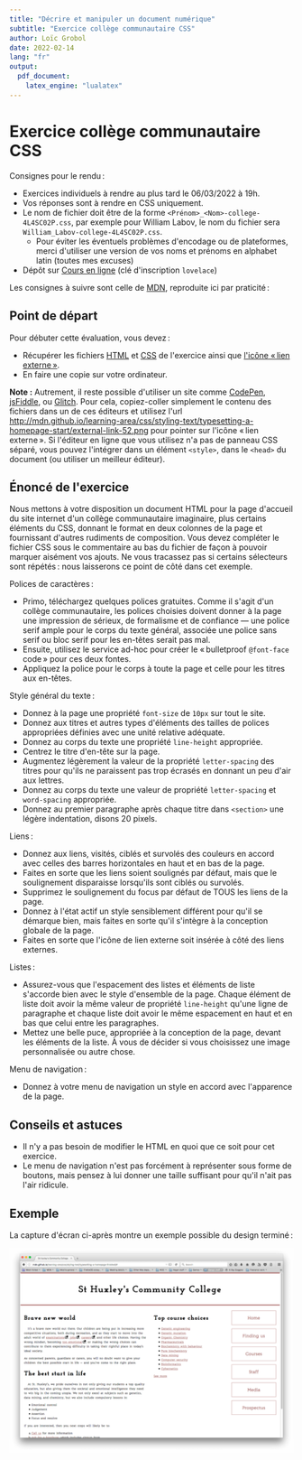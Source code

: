 ```yaml
---
title: "Décrire et manipuler un document numérique"
subtitle: "Exercice collège communautaire CSS"
author: Loïc Grobol
date: 2022-02-14
lang: "fr"
output:
  pdf_document:
    latex_engine: "lualatex"
---
```


<!-- LTeX: language=fr -->

Exercice collège communautaire CSS
==================================

Consignes pour le rendu :

- Exercices individuels à rendre au plus tard le 06/03/2022 à 19h.
- Vos réponses sont à rendre en CSS uniquement.
- Le nom de fichier doit être de la forme `<Prénom>_<Nom>-college-4L4SC02P.css`, par exemple pour
  William Labov, le nom du fichier sera `William_Labov-college-4L4SC02P.css`.
  - Pour éviter les éventuels problèmes d'encodage ou de plateformes, merci d'utiliser une version
  de vos noms et prénoms en alphabet latin (toutes mes excuses)
- Dépôt sur [Cours en ligne](https://coursenligne.parisnanterre.fr/course/view.php?id=8022) (clé
  d'inscription `lovelace`)

Les consignes à suivre sont celle de
[MDN](https://developer.mozilla.org/fr/docs/Learn/CSS/Styling_text/Typesetting_a_homepage),
reproduite ici par praticité :

## Point de départ

Pour débuter cette évaluation, vous devez :

- Récupérer les fichiers [HTML](assets-exercice/index.html) et
  [CSS](https://github.com/mdn/learning-area/blob/master/css/styling-text/typesetting-a-homepage-start/style.css)
  de l'exercice ainsi que [l'icône « lien
  externe »](https://github.com/mdn/learning-area/blob/master/css/styling-text/typesetting-a-homepage-start/external-link-52.png).
- En faire une copie sur votre ordinateur.

**Note :** Autrement, il reste possible d'utiliser un site comme [CodePen](https://codepen.io/),
[jsFiddle](https://jsfiddle.net/), ou [Glitch](https://glitch.com/). Pour cela, copiez-coller
simplement le contenu des fichiers dans un de ces éditeurs et utilisez l'url
<http://mdn.github.io/learning-area/css/styling-text/typesetting-a-homepage-start/external-link-52.png>
pour pointer sur l'icône « lien externe ». Si l'éditeur en ligne que vous utilisez n'a pas de
panneau CSS séparé, vous pouvez l'intégrer dans un élément `<style>`, dans le `<head>` du
document (ou utiliser un meilleur éditeur).

## Énoncé de l'exercice

Nous mettons à votre disposition un document HTML pour la page d'accueil du site internet d'un
collège communautaire imaginaire, plus certains éléments du CSS, donnant le format en deux colonnes
de la page et fournissant d'autres rudiments de composition. Vous devez compléter le fichier CSS
sous le commentaire au bas du fichier de façon à pouvoir marquer aisément vos ajouts. Ne vous
tracassez pas si certains sélecteurs sont répétés : nous laisserons ce point de côté dans cet
exemple.

Polices de caractères :

- Primo, téléchargez quelques polices gratuites. Comme il s'agit d'un collège communautaire, les
  polices choisies doivent donner à la page une impression de sérieux, de formalisme et de confiance
  — une police serif ample pour le corps du texte général, associée une police sans serif ou bloc
  serif pour les en-têtes serait pas mal.
- Ensuite, utilisez le service ad-hoc pour créer le « bulletproof `@font-face` code » pour ces deux
  fontes.
- Appliquez la police pour le corps à toute la page et celle pour les titres aux en-têtes.

Style général du texte :

- Donnez à la page une propriété `font-size` de `10px` sur tout le site.
- Donnez aux titres et autres types d'éléments des tailles de polices appropriées définies avec une
  unité relative adéquate.
- Donnez au corps du texte une propriété `line-height` appropriée.
- Centrez le titre d'en-tête sur la page.
- Augmentez légèrement la valeur de la propriété `letter-spacing` des titres pour qu'ils ne
  paraissent pas trop écrasés en donnant un peu d'air aux lettres.
- Donnez au corps du texte une valeur de propriété `letter-spacing` et `word-spacing` appropriée.
- Donnez au premier paragraphe après chaque titre dans `<section>` une légère indentation, disons
  20 pixels.

Liens :

- Donnez aux liens, visités, ciblés et survolés des couleurs en accord avec celles des barres
  horizontales en haut et en bas de la page.
- Faites en sorte que les liens soient soulignés par défaut, mais que le soulignement disparaisse
  lorsqu'ils sont ciblés ou survolés.
- Supprimez le soulignement du focus par défaut de TOUS les liens de la page.
- Donnez à l'état actif un style sensiblement différent pour qu'il se démarque bien, mais faites en
  sorte qu'il s'intègre à la conception globale de la page.
- Faites en sorte que l'icône de lien externe soit insérée à côté des liens externes.

Listes :

- Assurez-vous que l'espacement des listes et éléments de liste s'accorde bien avec le style
  d'ensemble de la page. Chaque élément de liste doit avoir la même valeur de
  propriété `line-height` qu'une ligne de paragraphe et chaque liste doit avoir le même espacement
  en haut et en bas que celui entre les paragraphes.
- Mettez une belle puce, appropriée à la conception de la page, devant les éléments de la liste. À
  vous de décider si vous choisissez une image personnalisée ou autre chose.

Menu de navigation :

- Donnez à votre menu de navigation un style en accord avec l'apparence de la page.

## Conseils et astuces

- Il n'y a pas besoin de modifier le HTML en quoi que ce soit pour cet exercice.
- Le menu de navigation n'est pas forcément à représenter sous forme de boutons, mais pensez à lui
  donner une taille suffisant pour qu'il n'ait pas l'air ridicule.

## Exemple

La capture d'écran ci-après montre un exemple possible du design terminé :

![Un aperçu d'une apparence possible pour la page d'accueil](images/example2.png)
